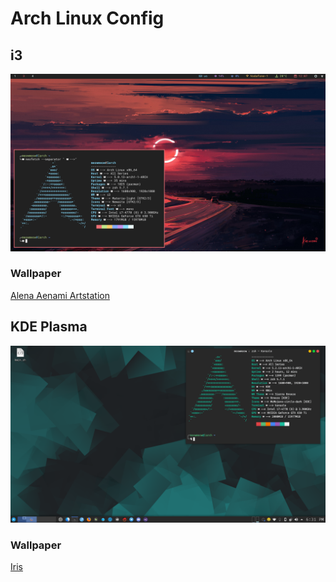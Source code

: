 # Arch Linux Config

## i3 

![](./desktop-i3.png)

### Wallpaper

[Alena Aenami Artstation](https://www.artstation.com/artwork/LyG3K)

## KDE Plasma

![](./desktop-kde.png)

### Wallpaper

[Iris](https://store.kde.org/p/1314841/)

